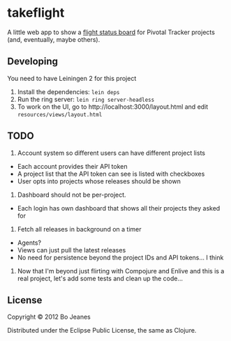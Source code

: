 # takeflight

A little web app to show a [flight status board](http://culturedcode.com/status/) for Pivotal Tracker projects (and, eventually, maybe others).

## Developing

You need to have Leiningen 2 for this project

1. Install the dependencies: `lein deps`
1. Run the ring server: `lein ring server-headless`
1. To work on the UI, go to http://localhost:3000/layout.html and edit `resources/views/layout.html`

## TODO

1. Account system so different users can have different project lists
  * Each account provides their API token
  * A project list that the API token can see is listed with checkboxes
  * User opts into projects whose releases should be shown
1. Dashboard should not be per-project.
  * Each login has own dashboard that shows all their projects they asked for
1. Fetch all releases in background on a timer
  * Agents?
  * Views can just pull the latest releases
  * No need for persistence beyond the project IDs and API tokens... I think
1. Now that I'm beyond just flirting with Compojure and Enlive and this is a real project, let's add some tests and clean up the code...

## License

Copyright © 2012 Bo Jeanes

Distributed under the Eclipse Public License, the same as Clojure.
